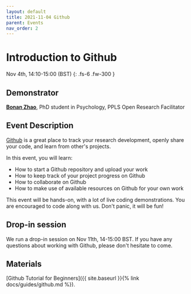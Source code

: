 ```yaml
---
layout: default
title: 2021-11-04 Github
parent: Events
nav_order: 2
---
```


# Introduction to Github

Nov 4th, 14:10-15:00 (BST)
{: .fs-6 .fw-300 }

## Demonstrator

[**Bonan Zhao**](https://www.bramleylab.ppls.ed.ac.uk/member/bonan/), PhD student in Psychology, PPLS Open Research Facilitator

## Event Description

[Github](https://github.com) is a great place to track your research development, openly share your code, and learn from other's projects.

In this event, you will learn:

- How to start a Github repository and upload your work
- How to keep track of your project progress on Github
- How to collaborate on Github
- How to make use of available resources on Github for your own work

This event will be hands-on, with a lot of live coding demonstrations.
You are encouraged to code along with us.
Don't panic, it will be fun!

## Drop-in session

We run a drop-in session on Nov 11th, 14-15:00 BST.
If you have any questions about working with Github, please don't hesitate to come.


## Materials

[Github Tutorial for Beginners]({{ site.baseurl }}{% link docs/guides/github.md %}).
